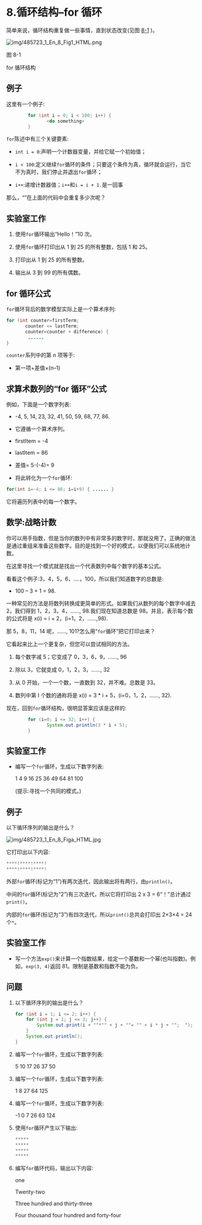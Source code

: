 # 8.循环结构–for 循环

简单来说，循环结构重复做一些事情，直到状态改变(见图 [8-1](#Fig1) )。

![img/485723_1_En_8_Fig1_HTML.png](img/485723_1_En_8_Fig1_HTML.png)

图 8-1

for 循环结构

## 例子

这里有一个例子:

```java
        for (int i = 0; i < 100; i++) {
               <do something>
        }

```

`for`陈述中有三个关键要素:

*   `int i = 0`:声明一个计数器变量，并给它赋一个初始值；

*   `i < 100`:定义继续`for`循环的条件；只要这个条件为真，循环就会运行，当它不为真时，我们停止并退出`for`循环；

*   `i++`:递增计数器值；`i++`和`i = i + 1.`是一回事

那么，“<do something="">”在上面的代码中会重复多少次呢？</do>

## 实验室工作

1.  使用`for`循环输出“Hello！”10 次。

2.  使用`for`循环打印出从 1 到 25 的所有整数，包括 1 和 25。

3.  打印出从 1 到 25 的所有整数。

4.  输出从 3 到 99 的所有偶数。

## for 循环公式

`for`循环背后的数学模型实际上是一个算术序列:

```java
for (int counter=firstTerm;
       counter <= lastTerm;
       counter=counter + difference) {
        ......
}

```

`counter`系列中的第 n 项等于:

*   第一项+差值×(n–1)

## 求算术数列的“for 循环”公式

例如，下面是一个数字列表:

*   -4, 5, 14, 23, 32, 41, 50, 59, 68, 77, 86.

*   它遵循一个算术序列。

*   firstItem = -4

*   lastItem = 86

*   差值= 5-(-4)= 9

*   将此转化为一个`for`循环:

```java
for(int i=-4; i <= 86; i=i+9) { ...... }

```

它将遍历列表中的每一个数字。

## 数学:战略计数

你可以用手指数，但是当你的数列中有非常多的数字时，那就没用了。正确的做法是通过重组来准备这些数字。目的是找到一个好的模式，以便我们可以系统地计数。

在这里寻找一个模式就是找出一个代表数列中每个数字的基本公式。

看看这个例子:3，4，5，6，....，100，所以我们知道数字的总数是:

*   100 – 3 + 1 = 98.

一种常见的方法是将数列转换成更简单的形式。如果我们从数列的每个数字中减去 2，我们得到 1，2，3，4，......, 98.我们现在知道总数是 98。并且，表示每个数的公式将是 x(i) = i + 2，(i=1，2，......,98).

那 5，8，11，14 呢，......, 101?怎么用“`for`循环”把它打印出来？

它看起来比上一个更复杂，但您可以尝试相同的方法。

1.  每个数字减 5；它变成了 0，3，6，9，......, 96

2.  除以 3，它就变成 0，1，2，3，......, 32

3.  从 0 开始，一个一个数，一直数到 32，并不难。总数是 33。

4.  数列中第 I 个数的通称将是 x(i) = 3 * i + 5，(i=0，1，2，......, 32).

现在，回到`for`循环结构，很明显答案应该是这样的:

```java
        for (i=0; i <= 32; i++) {
               System.out.println(3 * i + 5);
        }

```

## 实验室工作

*   编写一个`for`循环，生成以下数字列表:

    1 4 9 16 25 36 49 64 81 100

    (提示:寻找一个共同的模式。)

## 例子

以下循环序列的输出是什么？

![img/485723_1_En_8_Figa_HTML.jpg](img/485723_1_En_8_Figa_HTML.jpg)

它打印出以下内容:

```java
****!****!****!
****!****!****!

```

外部`for`循环(标记为“1”)有两次迭代，因此输出将有两行，由`println()`。

中间的`for`循环(标记为“2”)有三次迭代，所以它将打印出 2 x 3 = 6“！”总计通过`print()`。

内部的`for`循环(标记为“3”)有四次迭代，所以`print()`总共会打印出 2×3×4 = 24 个`*`。

## 实验室工作

*   写一个方法`exp()`来计算一个指数结果，给定一个基数和一个幂(也叫指数)。例如，`exp(3, 4)`返回 81。限制是基数和指数不能为负。

## 问题

1.  以下循环序列的输出是什么？

    ```java
    for (int i = 1; i <= 2; i++) {
        for (int j = 1; j <= 3; j++) {
            System.out.print(i + ""*"" + j + ""= "" + i * j + "";  ");
        }
        System.out.println();
    }

    ```

2.  编写一个`for`循环，生成以下数字列表:

    5 10 17 26 37 50

3.  编写一个`for`循环，生成以下数字列表:

    1 8 27 64 125

4.  编写一个`for`循环，生成以下数字列表:

    -1 0 7 26 63 124

5.  使用`for`循环产生以下输出:

    ```java
    *****
    *****
    *****
    *****

    ```

6.  编写`for`循环代码，输出以下内容:

    one

    Twenty-two

    Three hundred and thirty-three

    Four thousand four hundred and forty-four